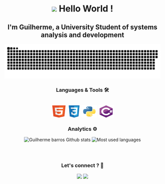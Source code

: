 <h1 align = "center"><img src="https://emojis.slackmojis.com/emojis/images/1531849430/4246/blob-sunglasses.gif?1531849430" width="30"/> Hello World ! </h1>
<h2 align = "center">I'm Guilherme, a University Student of systems analysis and development</h2>

![Snake animation](https://github.com/GuiBarros0/GuiBarros0/blob/output/github-contribution-grid-snake.svg)

<h3 align = "center">Languages & Tools 🛠</h3>
<div align = "center" style="display: inline_block"><br>
<img alt="Rafa-HTML" height="40" width="50" src="https://raw.githubusercontent.com/devicons/devicon/master/icons/html5/html5-original.svg">
<img alt="Rafa-CSS" height="40" width="40" src="https://raw.githubusercontent.com/devicons/devicon/master/icons/css3/css3-original.svg">
<img alt="Rafa-Python" height="40" width="50" src="https://raw.githubusercontent.com/devicons/devicon/master/icons/python/python-original.svg">
<img alt="Rafa-Csharp" height="40" width="50" src="https://raw.githubusercontent.com/devicons/devicon/master/icons/csharp/csharp-original.svg">
</div>
  
<h3 align ="center">Analytics ⚙️</h3>
  
  <p align="center">
  <img align="center"
      alt="Guilherme barros Github stats"
      style="margin-bottom: 10px;"
      height="165" src="https://github-readme-stats.vercel.app/api?username=guiBarros0&theme=ayu-mirage&show_icons=true&count_private=true" />
  <img
    align="center"
    alt="Most used languages"
    style="margin-bottom: 10px;"
    src="https://github-readme-stats-eight-theta.vercel.app/api/top-langs/?username=GuiBarros0&layout=compact&langs_count=6&theme=ayu-mirage"
  />
</p>
  
<br>
  
<h3 align="center">Let's connect ? 🤝</h3>
<p align="center">
<a href="https://www.linkedin.com/in/guilherme-barros-43bb38218/"><img src="https://img.shields.io/badge/-GuiBarros0-0077B5?style=flat&logo=Linkedin&logoColor=white"/></a>
<a href="mailto:guisanches35@gmail.com"><img src="https://img.shields.io/badge/-guisanchs35@gmail.com-D14836?style=flat&logo=Gmail&logoColor=white"/></a>
</p>
